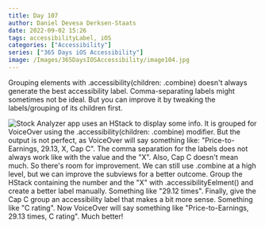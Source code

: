 ```yaml
---
title: Day 107
author: Daniel Devesa Derksen-Staats
date: 2022-09-02 15:26
tags: accessibilityLabel, iOS
categories: ["Accessibility"]
series: ["365 Days iOS Accessibility"]
image: /Images/365DaysIOSAccessibility/image104.jpg
---
```


Grouping elements with .accessibility(children: .combine) doesn't always generate the best accessibility label. Comma-separating labels might sometimes not be ideal. But you can improve it by tweaking the labels/grouping of its children first.

![Stock Analyzer app uses an HStack to display some info. It is grouped for VoiceOver using the .accessibility(children: .combine) modifier. But the output is not perfect, as VoiceOver will say something like: "Price-to-Earnings, 29.13, X, Cap C". The comma separation for the labels does not always work like with the value and the "X". Also, Cap C doesn't mean much. So there's room for improvement. We can still use .combine at a high level, but we can improve the subviews for a better outcome. Group the HStack containing the number and the "X" with .accessibilityEelment() and create a better label manually. Something like "29.12 times". Finally, give the Cap C group an accessibility label that makes a bit more sense. Something like "C rating". Now VoiceOver will say something like "Price-to-Earnings, 29.13 times, C rating". Much better!](/Images/365DaysIOSAccessibility/image104.jpg)